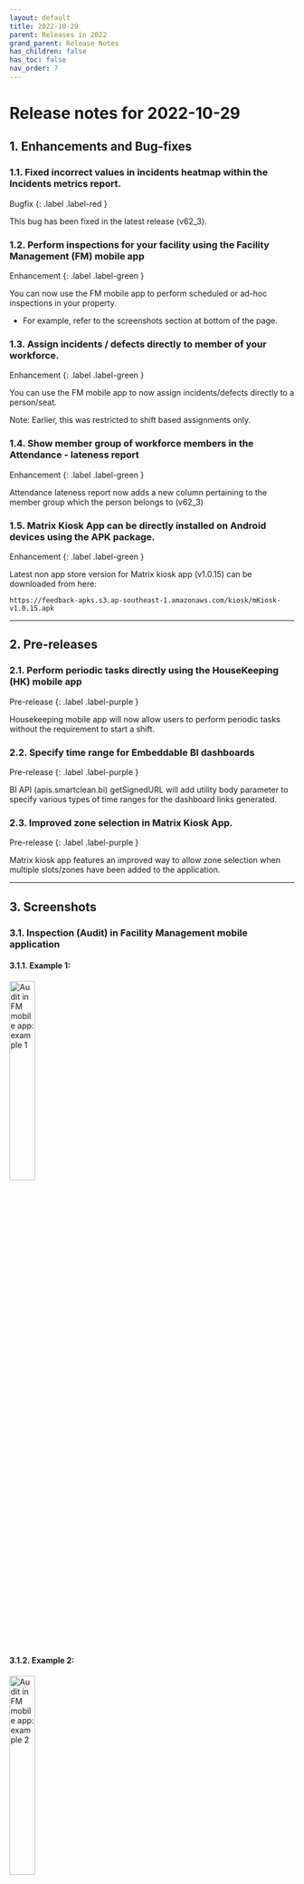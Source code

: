```yaml
---
layout: default
title: 2022-10-29
parent: Releases in 2022
grand_parent: Release Notes
has_children: false
has_toc: false
nav_order: 7
---
```


# Release notes for 2022-10-29


## 1. Enhancements and Bug-fixes


### 1.1. Fixed incorrect values in incidents heatmap within the Incidents metrics report.
Bugfix
{: .label .label-red }

This bug has been fixed in the latest release (v62_3).


### 1.2. Perform inspections for your facility using the Facility Management (FM) mobile app
Enhancement
{: .label .label-green }

You can now use the FM mobile app to perform scheduled or ad-hoc inspections in your property.
- For example, refer to the screenshots section at bottom of the page.


### 1.3. Assign incidents / defects directly to member of your workforce. 
Enhancement
{: .label .label-green }

You can use the FM mobile app to now assign incidents/defects directly to a person/seat. 

Note: Earlier, this was restricted to shift based assignments only.


### 1.4. Show member group of workforce members in the Attendance - lateness report  
Enhancement
{: .label .label-green }

Attendance lateness report now adds a new column pertaining to the member group which the person belongs to (v62_3)


### 1.5. Matrix Kiosk App can be directly installed on Android devices using the APK package. 
Enhancement
{: .label .label-green }

Latest non app store version for Matrix kiosk app (v1.0.15) can be downloaded from here:

`https://feedback-apks.s3.ap-southeast-1.amazonaws.com/kiosk/mKiosk-v1.0.15.apk`

---

## 2. Pre-releases

### 2.1. Perform periodic tasks directly using the HouseKeeping (HK) mobile app
Pre-release
{: .label .label-purple }

Housekeeping mobile app will now allow users to perform periodic tasks without the requirement to start a shift.


### 2.2. Specify time range for Embeddable BI dashboards
Pre-release
{: .label .label-purple }

BI API (apis.smartclean.bi) getSignedURL will add utility body parameter to specify various types of time ranges for the dashboard links generated.


### 2.3. Improved zone selection in Matrix Kiosk App.
Pre-release
{: .label .label-purple }

Matrix kiosk app features an improved way to allow zone selection when multiple slots/zones have been added to the application.

---

## 3. Screenshots

### 3.1. Inspection (Audit) in Facility Management mobile application

#### 3.1.1. Example 1:

<img alt="Audit in FM mobile app: example 1" src="https://www.smartclean.io/matrix/images/auditsFM-1.jpg" title="Audit in Facility Management mobile application: Example 1" width="30%"/>


#### 3.1.2. Example 2:

<img alt="Audit in FM mobile app: example 2" src="https://www.smartclean.io/matrix/images/auditsFM-2.jpg" title="Audit in Facility Management mobile application: Example 2" width="30%"/>
